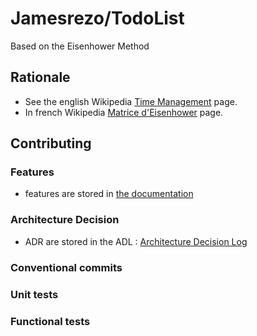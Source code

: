# Jamesrezo/TodoList

Based on the Eisenhower Method

## Rationale

- See the english Wikipedia [Time Management](https://en.wikipedia.org/wiki/Time_management#The_Eisenhower_Method) page.
- In french Wikipedia [Matrice d'Eisenhower](https://fr.wikipedia.org/wiki/Matrice_d'Eisenhower) page.

## Contributing

### Features

- features are stored in [the documentation](docs/feaure)

### Architecture Decision

- ADR are stored in the ADL : [Architecture Decision Log](docs/adr)

### Conventional commits

### Unit tests

### Functional tests
